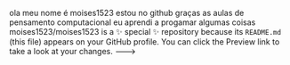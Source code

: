 ola meu nome é moises1523 
estou no github graças as aulas de pensamento computacional
eu aprendi a progamar algumas coisas 
moises1523/moises1523 is a ✨ special ✨ repository because its `README.md` (this file) appears on your GitHub profile.
You can click the Preview link to take a look at your changes.
--->
   
